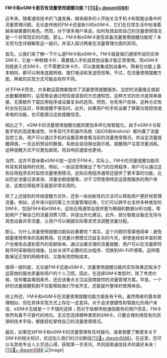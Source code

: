 **FM卡和eSIM卡是否有流量使用提醒功能？[[TG💪+ @esim1088](https://t.me/s/esim1088)]**

近年来，随着通信技术的飞速发展，越来越多的人开始关注手机卡和智能设备中的流量管理问题。无论是传统的FM卡还是新兴的eSIM卡，它们在日常生活中扮演着越来越重要的角色。然而，对于很多用户来说，如何有效监控自己的流量使用情况是一个非常现实的问题。那么，FM卡和eSIM卡是否具备流量使用提醒功能呢？本文将为您详细解答这一疑问，并深入探讨两者在流量管理方面的异同。

首先，让我们来了解一下什么是FM卡和eSIM卡。FM卡就是我们通常所说的实体SIM卡，它是一种物理卡片，需要插入手机或其他设备才能正常使用。而eSIM卡则是嵌入式SIM卡，它不需要实体卡片，可以直接集成到设备中。两者在功能上基本相同，都可以用来连接网络、拨打电话和发送短信等。不过，在流量使用提醒方面，两者的实现方式可能会有所不同。

对于FM卡而言，大多数运营商都提供了流量使用提醒服务。当您的流量接近或超出套餐限额时，运营商会通过短信或语音的方式通知您。这种方式的优点是简单直接，无需额外下载应用程序或设置复杂的选项。然而，也有用户反映，这种方式有时会存在延迟，导致提醒不够及时。此外，如果用户的手机设置了屏蔽垃圾短信或来电的功能，也可能错过这些提醒信息。

相比之下，eSIM卡的流量使用提醒功能则更加多样化和智能化。由于eSIM卡与智能手机的高度集成性，许多现代手机操作系统（如iOS和Android）都内置了流量监控工具。用户可以通过手机的设置菜单查看当前的流量使用情况，并设定流量提醒阈值。一旦达到预设的数值，系统会自动弹出提示框，提醒用户注意流量消耗。这种提醒方式不仅更加直观，而且响应速度也更快。

当然，这并不意味着eSIM卡就一定优于FM卡。实际上，FM卡的流量提醒功能同样具有其独特的优势。例如，一些运营商推出了专门的应用程序，用户可以通过这些应用程序实时监控流量使用情况。这些应用程序通常还提供了更丰富的功能，比如历史流量记录查询、流量余额提醒等。对于习惯使用特定运营商服务的用户来说，这类应用程序无疑是非常实用的。

除了上述提到的传统提醒方式外，还有一些创新性的方法可以帮助用户更好地管理流量。例如，近年来兴起的第三方流量管理应用，它们可以跨平台支持多种类型的SIM卡，包括FM卡和eSIM卡。这些应用通常会提供更为精细的数据分析功能，帮助用户了解自己的流量消费习惯，并提出优化建议。此外，部分智能设备还支持与其他设备共享流量，让用户可以根据实际需求灵活调整流量分配。

那么，为什么流量使用提醒功能如此重要呢？其实，这个问题的答案很简单：避免超量使用带来的高额费用。在流量计费模式日益复杂的今天，即使是经验丰富的用户也难免会遇到意外的高额账单。通过设置合理的流量提醒，用户可以在流量即将耗尽时采取相应措施，比如关闭不必要的后台程序、切换到Wi-Fi环境等。这样既能保证正常的网络体验，又能有效控制成本。

值得一提的是，无论是FM卡还是eSIM卡，流量使用提醒功能的实际效果还取决于运营商的服务质量和用户的个人习惯。因此，在选择SIM卡类型时，除了考虑价格、信号覆盖等因素外，还应该重点关注运营商提供的流量管理方案。毕竟，一个好的流量提醒机制不仅能帮助我们节省开支，还能提升整体的使用体验。

综上所述，FM卡和eSIM卡在流量使用提醒功能方面各有千秋。虽然两者的基本原理相似，但在具体实现方式上存在一定差异。对于追求便捷性和智能化的用户来说，eSIM卡无疑是一个不错的选择；而对于依赖传统通信服务的用户而言，FM卡依然有着不可替代的地位。无论您选择哪种类型的SIM卡，只要合理利用现有的资源和技术手段，都能轻松掌控自己的流量使用情况。

最后，如果您对FM卡和eSIM卡的流量管理有任何疑问，或者想要了解更多关于SIM卡的相关知识，欢迎加入我们的讨论群组[[TG💪+ @esim1088](https://t.me/s/esim1088)]。在这里，您可以与其他专业人士交流心得，获取第一手资讯，共同探索通信技术的美好未来！[[TG💪+ @esim1088](https://t.me/s/esim1088) ![Image](https://i.postimg.cc/4NQfJmqS/Snipaste-2025-05-13-00-14-12.png)]